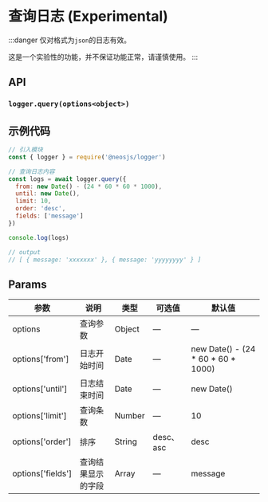 # 查询日志 (Experimental) <BadgeTip text="异步" type="green"></BadgeTip><BadgeTip text="实验性" type="blue"></BadgeTip>
:::danger
仅对格式为`json`的日志有效。

这是一个实验性的功能，并不保证功能正常，请谨慎使用。
:::

## API
### `logger.query(options<object>)`
### 

## 示例代码
```js
// 引入模块
const { logger } = require('@neosjs/logger')

// 查询日志内容
const logs = await logger.query({
  from: new Date() - (24 * 60 * 60 * 1000),
  until: new Date(),
  limit: 10,
  order: 'desc',
  fields: ['message']
})

console.log(logs)

// output
// [ { message: 'xxxxxxx' }, { message: 'yyyyyyyy' } ]
```
## Params

| 参数  | 说明     | 类型   | 可选值     | 默认值 |
| ----- | -------- | ------ | ---------- | ------ |
| options | 查询参数 | Object | — | —     |
| options['from'] | 日志开始时间 | Date | — | new Date() - (24 * 60 * 60 * 1000)     |
| options['until'] | 日志结束时间 | Date | — | new Date()     |
| options['limit'] | 查询条数 | Number | — | 10     |
| options['order'] | 排序 | String | desc、asc | desc     |
| options['fields'] | 查询结果显示的字段 | Array | — | message     |
